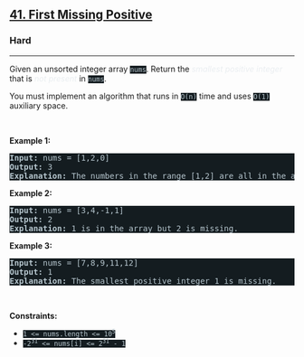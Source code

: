 <h2><a href="https://leetcode.com/problems/first-missing-positive/">41. First Missing Positive</a></h2><h3>Hard</h3><hr><div style="border-color: rgb(91, 119, 134) !important;"><p style="border-color: rgb(91, 119, 134) !important;">Given an unsorted integer array <code style="background-color: rgb(20, 28, 32) !important; color: rgb(183, 198, 205) !important; border-color: rgb(83, 109, 121) !important;">nums</code>. Return the <em style="color: rgb(234, 238, 241) !important; border-color: rgb(91, 119, 134) !important;">smallest positive integer</em> that is <em style="color: rgb(234, 238, 241) !important; border-color: rgb(91, 119, 134) !important;">not present</em> in <code style="background-color: rgb(20, 28, 32) !important; color: rgb(183, 198, 205) !important; border-color: rgb(83, 109, 121) !important;">nums</code>.</p>

<p style="border-color: rgb(91, 119, 134) !important;">You must implement an algorithm that runs in <code style="background-color: rgb(20, 28, 32) !important; color: rgb(183, 198, 205) !important; border-color: rgb(83, 109, 121) !important;">O(n)</code> time and uses <code style="background-color: rgb(20, 28, 32) !important; color: rgb(183, 198, 205) !important; border-color: rgb(83, 109, 121) !important;">O(1)</code> auxiliary space.</p>

<p style="border-color: rgb(91, 119, 134) !important;">&nbsp;</p>
<p style="border-color: rgb(91, 119, 134) !important;"><strong class="example" style="border-color: rgb(91, 119, 134) !important;">Example 1:</strong></p>

<pre style="background-color: rgb(20, 28, 32) !important; color: rgb(182, 198, 206) !important; border-color: rgb(83, 109, 122) !important;"><strong style="border-color: rgb(83, 109, 122) !important;">Input:</strong> nums = [1,2,0]
<strong style="border-color: rgb(83, 109, 122) !important;">Output:</strong> 3
<strong style="border-color: rgb(83, 109, 122) !important;">Explanation:</strong> The numbers in the range [1,2] are all in the array.
</pre>

<p style="border-color: rgb(91, 119, 134) !important;"><strong class="example" style="border-color: rgb(91, 119, 134) !important;">Example 2:</strong></p>

<pre style="background-color: rgb(20, 28, 32) !important; color: rgb(182, 198, 206) !important; border-color: rgb(83, 109, 122) !important;"><strong style="border-color: rgb(83, 109, 122) !important;">Input:</strong> nums = [3,4,-1,1]
<strong style="border-color: rgb(83, 109, 122) !important;">Output:</strong> 2
<strong style="border-color: rgb(83, 109, 122) !important;">Explanation:</strong> 1 is in the array but 2 is missing.
</pre>

<p style="border-color: rgb(91, 119, 134) !important;"><strong class="example" style="border-color: rgb(91, 119, 134) !important;">Example 3:</strong></p>

<pre style="background-color: rgb(20, 28, 32) !important; color: rgb(182, 198, 206) !important; border-color: rgb(83, 109, 122) !important;"><strong style="border-color: rgb(83, 109, 122) !important;">Input:</strong> nums = [7,8,9,11,12]
<strong style="border-color: rgb(83, 109, 122) !important;">Output:</strong> 1
<strong style="border-color: rgb(83, 109, 122) !important;">Explanation:</strong> The smallest positive integer 1 is missing.
</pre>

<p style="border-color: rgb(91, 119, 134) !important;">&nbsp;</p>
<p style="border-color: rgb(91, 119, 134) !important;"><strong style="border-color: rgb(91, 119, 134) !important;">Constraints:</strong></p>

<ul style="border-color: rgb(91, 119, 134) !important;">
	<li style="border-color: rgb(91, 119, 134) !important;"><code style="background-color: rgb(20, 28, 32) !important; color: rgb(183, 198, 205) !important; border-color: rgb(83, 109, 121) !important;">1 &lt;= nums.length &lt;= 10<sup style="border-color: rgb(83, 109, 121) !important;">5</sup></code></li>
	<li style="border-color: rgb(91, 119, 134) !important;"><code style="background-color: rgb(20, 28, 32) !important; color: rgb(183, 198, 205) !important; border-color: rgb(83, 109, 121) !important;">-2<sup style="border-color: rgb(83, 109, 121) !important;">31</sup> &lt;= nums[i] &lt;= 2<sup style="border-color: rgb(83, 109, 121) !important;">31</sup> - 1</code></li>
</ul>
</div>